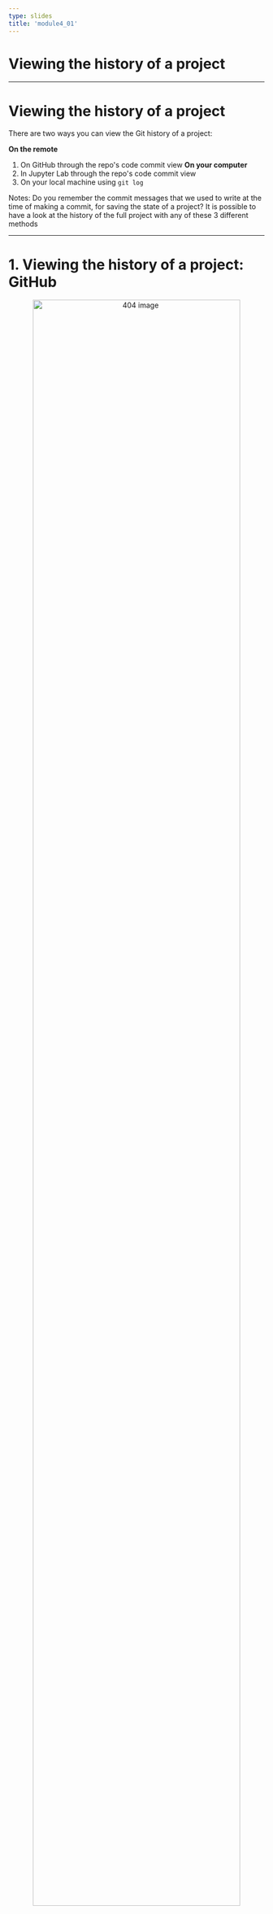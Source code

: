 ```yaml
---
type: slides
title: 'module4_01'
---
```


# Viewing the history of a project

---
# Viewing the history of a project

There are two ways you can view the Git history of a project:

**On the remote**
1. On GitHub through the repo's code commit view
**On your computer**
2. In Jupyter Lab through the repo's code commit view
3. On your local machine using `git log`


Notes: Do you remember the commit messages that we used to write at the time of making a commit, for saving the state of a project?
It is possible to have a look at the history of the full project with any of these 3 different methods

---

# 1. Viewing the history of a project: GitHub


<center>

<img src='/module4/vc-history-gb.png' width="90%" alt="404 image"/>

</center>

Notes: On GitHub, on the repo's landing page click "*N* commits" link (where *N* is the number of commits made on the repo)
---

# 1. Viewing the history of a project: GitHub



<center>

<img src='/module4/vc-history-gb-2.png' width="90%" alt="404 image"/>

</center>

Notes: Now we have a project, but only 3 commits. You can identify all parts of each commit, including the day it was made, author, hash. You can also go back to the repository at the moment of making this change by clicking the `<>` button.

---

# 2. Viewing the history of a project: Jupyter Lab

<center>

<img src='/module4/vc-history-jl-2.png' width="90%" alt="404 image"/>

</center>

Notes: Accessing the history of your project is very simple in JupyterLab, you just have to look for the "History" tab within the Git options.

---

# 3. Viewing the history of a project: the Terminal

<center>

<img src='/module4/vc-history-terminal.png' width="90%" alt="404 image"/>

</center>

Notes: If you want to access your project information using the terminal you can use the `git log` command.
Pay attention that here you are looking at the long version of the hash and not the 7-character long version displayed by default in Jupyter Lab or GitHub. In both cases, you will be able to identify the commit using its hash.

---

# 3. Viewing the history of a project: the Terminal

<center>

<img src='/module4/vc-history-terminal-2.png' width="90%" alt="404 image"/>

</center>

Notes: Adding the flag `--oneline` to the command `git log` will provide you a different format for the output, in this case, you get a succint version of the information of each commit. 

The terminal allows greater flexibility when it comes to obtaining information about your project. If you would like to know what other possibilities you have for using the `git log` command, you can access the help by typing the command `git log --help`

---

# Let's apply what we learned!
